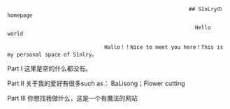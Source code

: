                                                               ## S1nLryのhomepage

                                                                Hello world

                                   Hallo！！Nice to meet you here！This is my personal space of S1nlry。
                                                                
Part I
          这里是空的什么都没有。
               
Part II
          关于我的爱好有很多such as： BaLisong；Flower cutting

Part III
          你想找我做什么，这是一个有魔法的网站
